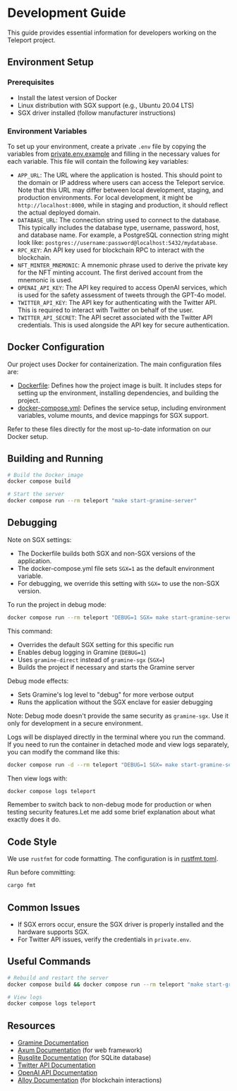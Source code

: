 # Development Guide

This guide provides essential information for developers working on the Teleport project.

## Environment Setup

### Prerequisites

- Install the latest version of Docker
- Linux distribution with SGX support (e.g., Ubuntu 20.04 LTS)
- SGX driver installed (follow manufacturer instructions)

### Environment Variables

To set up your environment, create a private `.env` file by copying the variables from [private.env.example](../private.env.example) and filling in the necessary values for each variable. This file will contain the following key variables:

- `APP_URL`: The URL where the application is hosted. This should point to the domain or IP address where users can access the Teleport service. Note that this URL may differ between local development, staging, and production environments. For local development, it might be `http://localhost:8000`, while in staging and production, it should reflect the actual deployed domain.
- `DATABASE_URL`: The connection string used to connect to the database. This typically includes the database type, username, password, host, and database name. For example, a PostgreSQL connection string might look like: `postgres://username:password@localhost:5432/mydatabase`.
- `RPC_KEY`: An API key used for blockchain RPC to interact with the blockchain.
- `NFT_MINTER_MNEMONIC`: A mnemonic phrase used to derive the private key for the NFT minting account. The first derived account from the mnemonic is used.
- `OPENAI_API_KEY`: The API key required to access OpenAI services, which is used for the safety assessment of tweets through the GPT-4o model.
- `TWITTER_API_KEY`: The API key for authenticating with the Twitter API. This is required to interact with Twitter on behalf of the user.
- `TWITTER_API_SECRET`: The API secret associated with the Twitter API credentials. This is used alongside the API key for secure authentication.

## Docker Configuration

Our project uses Docker for containerization. The main configuration files are:

- [Dockerfile](/Dockerfile): Defines how the project image is built. It includes steps for setting up the environment, installing dependencies, and building the project.
- [docker-compose.yml](/docker-compose.yml): Defines the service setup, including environment variables, volume mounts, and device mappings for SGX support.

Refer to these files directly for the most up-to-date information on our Docker setup.

## Building and Running

```bash
# Build the Docker image
docker compose build

# Start the server
docker compose run --rm teleport "make start-gramine-server"
```

## Debugging

Note on SGX settings:

- The Dockerfile builds both SGX and non-SGX versions of the application.
- The docker-compose.yml file sets `SGX=1` as the default environment variable.
- For debugging, we override this setting with `SGX=` to use the non-SGX version.

To run the project in debug mode:

```bash
docker compose run --rm teleport "DEBUG=1 SGX= make start-gramine-server"
```

This command:

- Overrides the default SGX setting for this specific run
- Enables debug logging in Gramine (`DEBUG=1`)
- Uses `gramine-direct` instead of `gramine-sgx` (`SGX=`)
- Builds the project if necessary and starts the Gramine server

Debug mode effects:

- Sets Gramine's log level to "debug" for more verbose output
- Runs the application without the SGX enclave for easier debugging

Note: Debug mode doesn't provide the same security as `gramine-sgx`. Use it only for development in a secure environment.

Logs will be displayed directly in the terminal where you run the command. If you need to run the container in detached mode and view logs separately, you can modify the command like this:

```bash
docker compose run -d --rm teleport "DEBUG=1 SGX= make start-gramine-server"
```

Then view logs with:

```bash
docker compose logs teleport
```

Remember to switch back to non-debug mode for production or when testing security features.Let me add some brief explanation about what exactly does it do.

## Code Style

We use `rustfmt` for code formatting. The configuration is in [rustfmt.toml](../rustfmt.toml).

Run before committing:

```bash
cargo fmt
```

## Common Issues

- If SGX errors occur, ensure the SGX driver is properly installed and the hardware supports SGX.
- For Twitter API issues, verify the credentials in `private.env`.

## Useful Commands

```bash
# Rebuild and restart the server
docker compose build && docker compose run --rm teleport "make start-gramine-server"

# View logs
docker compose logs teleport
```

## Resources

- [Gramine Documentation](https://gramine.readthedocs.io/)
- [Axum Documentation](https://docs.rs/axum/latest/axum/) (for web framework)
- [Rusqlite Documentation](https://docs.rs/rusqlite/latest/rusqlite/) (for SQLite database)
- [Twitter API Documentation](https://developer.twitter.com/en/docs)
- [OpenAI API Documentation](https://platform.openai.com/docs/introduction)
- [Alloy Documentation](https://github.com/alloy-rs/alloy) (for blockchain interactions)
